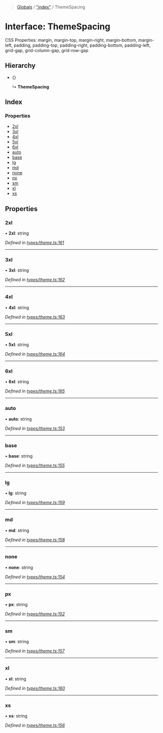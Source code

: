> [Globals](../README.md) / ["index"](../modules/_index_.md) / ThemeSpacing

# Interface: ThemeSpacing

CSS Properties: margin, margin-top, margin-right, margin-bottom, margin-left,
padding, padding-top, padding-right, padding-bottom, padding-left,
grid-gap, grid-column-gap, grid-row-gap

## Hierarchy

* {}

  ↳ **ThemeSpacing**

## Index

### Properties

* [2xl](_index_.themespacing.md#2xl)
* [3xl](_index_.themespacing.md#3xl)
* [4xl](_index_.themespacing.md#4xl)
* [5xl](_index_.themespacing.md#5xl)
* [6xl](_index_.themespacing.md#6xl)
* [auto](_index_.themespacing.md#auto)
* [base](_index_.themespacing.md#base)
* [lg](_index_.themespacing.md#lg)
* [md](_index_.themespacing.md#md)
* [none](_index_.themespacing.md#none)
* [px](_index_.themespacing.md#px)
* [sm](_index_.themespacing.md#sm)
* [xl](_index_.themespacing.md#xl)
* [xs](_index_.themespacing.md#xs)

## Properties

### 2xl

•  **2xl**: string

*Defined in [types/theme.ts:161](https://github.com/kenoxa/beamwind/blob/main/packages/beamwind/src/types/theme.ts#L161)*

___

### 3xl

•  **3xl**: string

*Defined in [types/theme.ts:162](https://github.com/kenoxa/beamwind/blob/main/packages/beamwind/src/types/theme.ts#L162)*

___

### 4xl

•  **4xl**: string

*Defined in [types/theme.ts:163](https://github.com/kenoxa/beamwind/blob/main/packages/beamwind/src/types/theme.ts#L163)*

___

### 5xl

•  **5xl**: string

*Defined in [types/theme.ts:164](https://github.com/kenoxa/beamwind/blob/main/packages/beamwind/src/types/theme.ts#L164)*

___

### 6xl

•  **6xl**: string

*Defined in [types/theme.ts:165](https://github.com/kenoxa/beamwind/blob/main/packages/beamwind/src/types/theme.ts#L165)*

___

### auto

•  **auto**: string

*Defined in [types/theme.ts:153](https://github.com/kenoxa/beamwind/blob/main/packages/beamwind/src/types/theme.ts#L153)*

___

### base

•  **base**: string

*Defined in [types/theme.ts:155](https://github.com/kenoxa/beamwind/blob/main/packages/beamwind/src/types/theme.ts#L155)*

___

### lg

•  **lg**: string

*Defined in [types/theme.ts:159](https://github.com/kenoxa/beamwind/blob/main/packages/beamwind/src/types/theme.ts#L159)*

___

### md

•  **md**: string

*Defined in [types/theme.ts:158](https://github.com/kenoxa/beamwind/blob/main/packages/beamwind/src/types/theme.ts#L158)*

___

### none

•  **none**: string

*Defined in [types/theme.ts:154](https://github.com/kenoxa/beamwind/blob/main/packages/beamwind/src/types/theme.ts#L154)*

___

### px

•  **px**: string

*Defined in [types/theme.ts:152](https://github.com/kenoxa/beamwind/blob/main/packages/beamwind/src/types/theme.ts#L152)*

___

### sm

•  **sm**: string

*Defined in [types/theme.ts:157](https://github.com/kenoxa/beamwind/blob/main/packages/beamwind/src/types/theme.ts#L157)*

___

### xl

•  **xl**: string

*Defined in [types/theme.ts:160](https://github.com/kenoxa/beamwind/blob/main/packages/beamwind/src/types/theme.ts#L160)*

___

### xs

•  **xs**: string

*Defined in [types/theme.ts:156](https://github.com/kenoxa/beamwind/blob/main/packages/beamwind/src/types/theme.ts#L156)*
